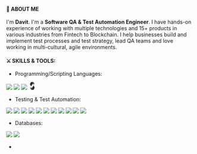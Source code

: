 #### 👋 ABOUT ME 

I'm **Davit**. I'm a **Software QA & Test Automation Engineer**. I have hands-on experience of working with multiple technologies and 15+ products in various industries from Fintech to Blockchain. I help businesses build and implement test processes and test strategy, lead QA teams and love working in multi-cultural, agile environments.

#### ⚔ SKILLS & TOOLS:
- Programming/Scripting Languages: 
<p>
  <code><img width="4%" src="https://www.vectorlogo.zone/logos/nodejs/nodejs-icon.svg"></code>
  <code><img width="4%" src="https://www.vectorlogo.zone/logos/typescriptlang/typescriptlang-icon.svg"></code>
  <code><img width="4%" src="https://www.vectorlogo.zone/logos/java/java-icon.svg"></code>
  <code><img width="4%" src="https://raw.githubusercontent.com/devicons/devicon/1119b9f84c0290e0f0b38982099a2bd027a48bf1/icons/solidity/solidity-original.svg"></code>
</p>

- Testing & Test Automation:
<p>
  <code><img width="4%" src="https://iconape.com/wp-content/files/gj/370774/svg/370774.svg"></code>
  <code><img width="4%" src="https://www.vectorlogo.zone/logos/mochajs/mochajs-icon.svg"></code>
  <code><img width="4%" src="https://www.vectorlogo.zone/logos/chaijs/chaijs-icon.svg"></code>
  <code><img width="4%" src="https://raw.githubusercontent.com/gilbarbara/logos/9c6e5e9ef3c297da414a4809ae9f0f56a6384e91/logos/webdriverio.svg"></code>
  <code><img width="4%" src="https://raw.githubusercontent.com/bestofjs/bestofjs-webui/dd29d40f829c2cea9cbd7ffac13a3add888e2199/public/logos/playwright.svg"></code>
  <code><img width="4%" src="https://www.vectorlogo.zone/logos/protractortest/protractortest-icon.svg"></code>
  <code><img width="4%" src="https://raw.githubusercontent.com/get-icon/geticon/fc0f660daee147afb4a56c64e12bde6486b73e39/icons/selenium.svg"></code>
  <code><img width="4%" src="https://raw.githubusercontent.com/detain/svg-logos/aecbca0b533703a389211cddb0ca159a5d50553e/svg/appium.svg"></code>
  <code><img width="4%" src="https://www.vectorlogo.zone/logos/getpostman/getpostman-icon.svg"></code>
  <code><img width="4%" src="https://vectorwiki.com/images/v21Kn__swaggerhub.svg"></code>
  <code><img width="4%" src="https://upload.wikimedia.org/wikipedia/en/thumb/e/e6/Apache_JMeter_Logo.svg"></code>
</p>

- Databases:
<p>
  <code><img width="4%" src="https://www.vectorlogo.zone/logos/mongodb/mongodb-ar21.svg"></code>
  <code><img width="4%" src="https://www.vectorlogo.zone/logos/mysql/mysql-ar21.svg"></code>
</p>

-
